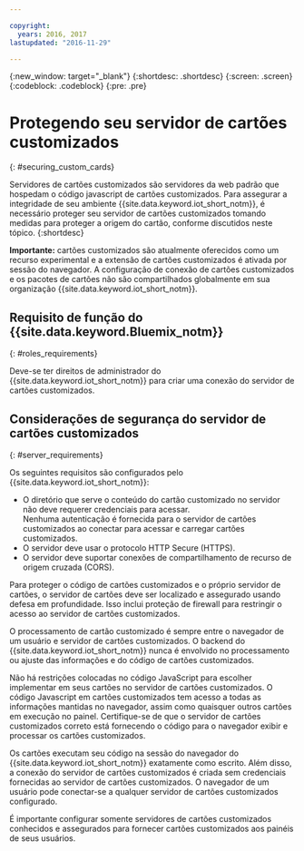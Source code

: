 ```yaml
---

copyright:
  years: 2016, 2017
lastupdated: "2016-11-29"

---
```


{:new_window: target="\_blank"}
{:shortdesc: .shortdesc}
{:screen: .screen}
{:codeblock: .codeblock}
{:pre: .pre}

# Protegendo seu servidor de cartões customizados
{: #securing_custom_cards}

Servidores de cartões customizados são servidores da web padrão que hospedam o código javascript de cartões customizados. Para assegurar a integridade de seu ambiente {{site.data.keyword.iot_short_notm}}, é necessário proteger seu servidor de cartões customizados tomando medidas para proteger a origem do cartão, conforme discutidos neste tópico.
{:shortdesc}

**Importante:** cartões customizados são atualmente oferecidos como um recurso experimental e a extensão de cartões customizados é ativada por sessão do navegador. A configuração de conexão de cartões customizados e os pacotes de cartões não são compartilhados globalmente em sua organização {{site.data.keyword.iot_short_notm}}.

## Requisito de função do {{site.data.keyword.Bluemix_notm}}
{: #roles_requirements}

Deve-se ter direitos de administrador do {{site.data.keyword.iot_short_notm}} para criar uma conexão do servidor de cartões customizados.

## Considerações de segurança do servidor de cartões customizados
{: #server_requirements}

Os seguintes requisitos são configurados pelo {{site.data.keyword.iot_short_notm}}:
- O diretório que serve o conteúdo do cartão customizado no servidor não deve requerer credenciais para acessar.  
Nenhuma autenticação é fornecida para o servidor de cartões customizados ao conectar para acessar e carregar cartões customizados.
- O servidor deve usar o protocolo HTTP Secure (HTTPS).
- O servidor deve suportar conexões de compartilhamento de recurso de origem cruzada (CORS).  

Para proteger o código de cartões customizados e o próprio servidor de cartões, o servidor de cartões deve ser localizado e assegurado usando defesa em profundidade. Isso inclui proteção de firewall para restringir o acesso ao servidor de cartões customizados.

O processamento de cartão customizado é sempre entre o navegador de um usuário e servidor de cartões customizados. O backend do {{site.data.keyword.iot_short_notm}} nunca é envolvido no processamento ou ajuste das informações e do código de cartões customizados.

Não há restrições colocadas no código JavaScript para escolher implementar em seus cartões no servidor de cartões customizados. O código Javascript em cartões customizados tem acesso a todas as informações mantidas no navegador, assim como quaisquer outros cartões em execução no painel.  Certifique-se de que o servidor de cartões customizados correto está fornecendo o código para o navegador exibir e processar os cartões customizados.

Os cartões executam seu código na sessão do navegador do {{site.data.keyword.iot_short_notm}} exatamente como escrito. Além disso, a conexão do servidor de cartões customizados é criada sem credenciais fornecidas ao servidor de cartões customizados. O navegador de um usuário pode conectar-se a qualquer servidor de cartões customizados configurado.

É importante configurar somente servidores de cartões customizados conhecidos e assegurados para fornecer cartões customizados aos painéis de seus usuários.   
